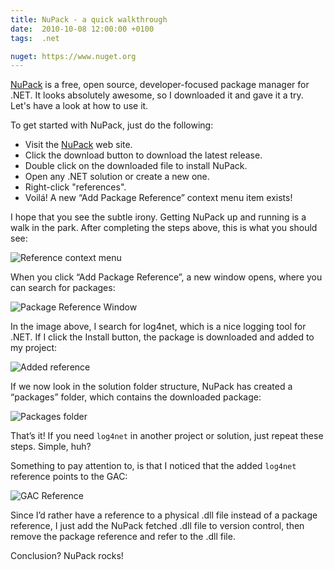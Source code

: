 ```yaml
---
title: NuPack - a quick walkthrough
date:  2010-10-08 12:00:00 +0100
tags:  .net

nuget: https://www.nuget.org
---
```


[NuPack]({{page.nuget}}) is a free, open source, developer-focused package
manager for .NET. It looks absolutely awesome, so I downloaded it and gave
it a try. Let's have a look at how to use it.

To get started with NuPack, just do the following:

* Visit the [NuPack]({{page.nuget}}) web site.
* Click the download button to download the latest release.
* Double click on the downloaded file to install NuPack.
* Open any .NET solution or create a new one.
* Right-click "references".
* Voilá! A new “Add Package Reference” context menu item exists!

I hope that you see the subtle irony. Getting NuPack up and running is a walk in
the park. After completing the steps above, this is what you should see:

![Reference context menu](/assets/blog/2010/10-08-1.png "Add Package Reference context menu")

When you click “Add Package Reference”, a new window opens, where you can search
for packages:

![Package Reference Window](/assets/blog/2010/10-08-2.png "The Add Package Reference window")
 
In the image above, I search for log4net, which is a nice logging tool for .NET.
If I click the Install button, the package is downloaded and added to my project:

![Added reference](/assets/blog/2010/10-08-3.png "The package reference is added to References")

If we now look in the solution folder structure, NuPack has created a “packages”
folder, which contains the downloaded package:

![Packages folder](/assets/blog/2010/10-08-4.png "A “packages” folder is added to the project")

That’s it! If you need `log4net` in another project or solution, just repeat these
steps. Simple, huh?

Something to pay attention to, is that I noticed that the added `log4net`
reference points to the GAC:

![GAC Reference](/assets/blog/2010/10-08-5.png "Strange behavior. The GAC is used as reference")

Since I’d rather have a reference to a physical .dll file instead of a package
reference, I just add the NuPack fetched .dll file to version control, then
remove the package reference and refer to the .dll file.

Conclusion? NuPack rocks!